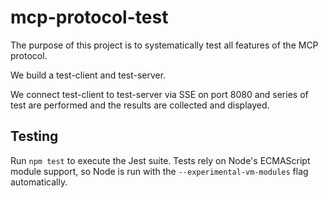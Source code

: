# mcp-protocol-test
The purpose of this project is to systematically test all features of the MCP protocol.

We build a test-client and test-server. 

We connect test-client to test-server via SSE on port 8080 and series of test are performed and the results are collected and displayed.

## Testing
Run `npm test` to execute the Jest suite. Tests rely on Node's ECMAScript module
support, so Node is run with the `--experimental-vm-modules` flag automatically.

